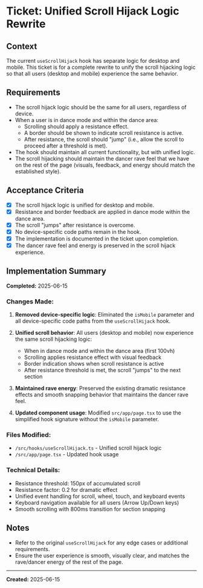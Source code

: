 # Ticket: Unified Scroll Hijack Logic Rewrite

## Context

The current `useScrollHijack` hook has separate logic for desktop and mobile. This ticket is for a complete rewrite to unify the scroll hijacking logic so that all users (desktop and mobile) experience the same behavior.

## Requirements

- The scroll hijack logic should be the same for all users, regardless of device.
- When a user is in dance mode and within the dance area:
  - Scrolling should apply a resistance effect.
  - A border should be shown to indicate scroll resistance is active.
  - After resistance, the scroll should "jump" (i.e., allow the scroll to proceed after a threshold is met).
- The hook should maintain all current functionality, but with unified logic.
- The scroll hijacking should maintain the dancer rave feel that we have on the rest of the page (visuals, feedback, and energy should match the established style).

## Acceptance Criteria

- [x] The scroll hijack logic is unified for desktop and mobile.
- [x] Resistance and border feedback are applied in dance mode within the dance area.
- [x] The scroll "jumps" after resistance is overcome.
- [x] No device-specific code paths remain in the hook.
- [x] The implementation is documented in the ticket upon completion.
- [x] The dancer rave feel and energy is preserved in the scroll hijack experience.

## Implementation Summary

**Completed:** 2025-06-15

### Changes Made:

1. **Removed device-specific logic**: Eliminated the `isMobile` parameter and all device-specific code paths from the `useScrollHijack` hook.

2. **Unified scroll behavior**: All users (desktop and mobile) now experience the same scroll hijacking logic:

   - When in dance mode and within the dance area (first 100vh)
   - Scrolling applies resistance effect with visual feedback
   - Border indication shows when scroll resistance is active
   - After resistance threshold is met, the scroll "jumps" to the next section

3. **Maintained rave energy**: Preserved the existing dramatic resistance effects and smooth snapping behavior that maintains the dancer rave feel.

4. **Updated component usage**: Modified `src/app/page.tsx` to use the simplified hook signature without the `isMobile` parameter.

### Files Modified:

- `/src/hooks/useScrollHijack.ts` - Unified scroll hijack logic
- `/src/app/page.tsx` - Updated hook usage

### Technical Details:

- Resistance threshold: 150px of accumulated scroll
- Resistance factor: 0.2 for dramatic effect
- Unified event handling for scroll, wheel, touch, and keyboard events
- Keyboard navigation available for all users (Arrow Up/Down keys)
- Smooth scrolling with 800ms transition for section snapping

## Notes

- Refer to the original `useScrollHijack` for any edge cases or additional requirements.
- Ensure the user experience is smooth, visually clear, and matches the rave/dancer energy of the rest of the page.

---

**Created:** 2025-06-15
